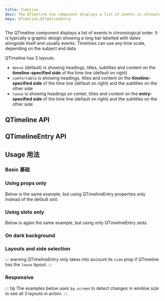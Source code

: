 ```yaml
---
title: Timeline
desc: The QTimeline Vue component displays a list of events in chronological order. It is typically a graphic design showing a long bar labelled with dates alongside itself and usually events.
keys: QTimeline,QTimelineEntry
---
```

The QTimeline component displays a list of events in chronological order. It is typically a graphic design showing a long bar labelled with dates alongside itself and usually events. Timelines can use any time scale, depending on the subject and data.

QTimeline has 3 layouts:

* `dense` (default) is showing headings, titles, subtitles and content on the **timeline-specified side** of the time line (default on right)
* `comfortable` is showing headings, titles and content on the **timeline-specified side** of the time line (default on right) and the subtitles on the other side
* `loose` is showing headings on center, titles and content on the **entry-specified side** of the time line (default on right) and the subtitles on the other side

## QTimeline API
<doc-api file="QTimeline" />

## QTimelineEntry API
<doc-api file="QTimelineEntry" />

## Usage 用法

### Basic 基础

<doc-example title="Basic" file="QTimeline/Basic" scrollable />

### Using props only

Below is the same example, but using QTimelineEntry properties only instead of the default slot:

<doc-example title="Props only" file="QTimeline/PropsOnly" scrollable />

### Using slots only

Below is again the same example, but using only QTimelineEntry slots:

<doc-example title="Slots only" file="QTimeline/SlotsOnly" scrollable />

### On dark background

<doc-example title="On a dark background" file="QTimeline/Dark" dark scrollable />

### Layouts and side selection

::: warning
QTimelineEntry only takes into account its `side` prop if QTimeline has the `loose` layout.
:::

<doc-example title="Layouts and side selection" file="QTimeline/Layouts" scrollable />

### Responsive

::: tip
The examples below uses `$q.screen` to detect changes in window size to see all 3 layouts in action.
:::

<doc-example title="Responsive layout" file="QTimeline/Responsive" scrollable />
